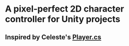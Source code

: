 # A pixel-perfect 2D character controller for Unity projects
## Inspired by Celeste's [Player.cs](https://github.com/NoelFB/Celeste/blob/master/Source/Player/Player.cs "Source code")